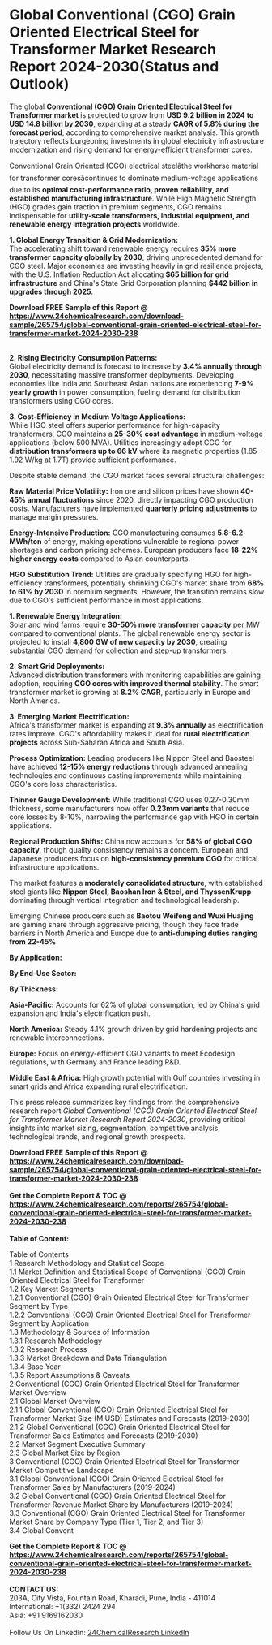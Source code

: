 <h1>Global Conventional (CGO) Grain Oriented Electrical Steel for Transformer Market Research Report 2024-2030(Status and Outlook)</h1><p>The global <strong>Conventional (CGO) Grain Oriented Electrical Steel for Transformer market</strong> is projected to grow from <strong>USD 9.2 billion in 2024 to USD 14.8 billion by 2030</strong>, expanding at a steady <strong>CAGR of 5.8% during the forecast period</strong>, according to comprehensive market analysis. This growth trajectory reflects burgeoning investments in global electricity infrastructure modernization and rising demand for energy-efficient transformer cores.</p><p>Conventional Grain Oriented (CGO) electrical steelâthe workhorse material for transformer coresâcontinues to dominate medium-voltage applications due to its <strong>optimal cost-performance ratio, proven reliability, and established manufacturing infrastructure</strong>. While High Magnetic Strength (HGO) grades gain traction in premium segments, CGO remains indispensable for <strong>utility-scale transformers, industrial equipment, and renewable energy integration projects</strong> worldwide.</p><p><strong>1. Global Energy Transition &amp; Grid Modernization:</strong><br>
The accelerating shift toward renewable energy requires <strong>35% more transformer capacity globally by 2030</strong>, driving unprecedented demand for CGO steel. Major economies are investing heavily in grid resilience projects, with the U.S. Inflation Reduction Act allocating <strong>$65 billion for grid infrastructure</strong> and China's State Grid Corporation planning <strong>$442 billion in upgrades through 2025</strong>.</p><div><b>Download FREE Sample of this Report @ 
            <a href="https://www.24chemicalresearch.com/download-sample/265754/global-conventional-grain-oriented-electrical-steel-for-transformer-market-2024-2030-238">
            https://www.24chemicalresearch.com/download-sample/265754/global-conventional-grain-oriented-electrical-steel-for-transformer-market-2024-2030-238</a></b></div><br><p><strong>2. Rising Electricity Consumption Patterns:</strong><br>
Global electricity demand is forecast to increase by <strong>3.4% annually through 2030</strong>, necessitating massive transformer deployments. Developing economies like India and Southeast Asian nations are experiencing <strong>7-9% yearly growth</strong> in power consumption, fueling demand for distribution transformers using CGO cores.</p><p><strong>3. Cost-Efficiency in Medium Voltage Applications:</strong><br>
While HGO steel offers superior performance for high-capacity transformers, CGO maintains a <strong>25-30% cost advantage</strong> in medium-voltage applications (below 500 MVA). Utilities increasingly adopt CGO for <strong>distribution transformers up to 66 kV</strong> where its magnetic properties (1.85-1.92 W/kg at 1.7T) provide sufficient performance.</p><p>Despite stable demand, the CGO market faces several structural challenges:</p><p><strong>Raw Material Price Volatility:</strong> Iron ore and silicon prices have shown <strong>40-45% annual fluctuations</strong> since 2020, directly impacting CGO production costs. Manufacturers have implemented <strong>quarterly pricing adjustments</strong> to manage margin pressures.</p><p><strong>Energy-Intensive Production:</strong> CGO manufacturing consumes <strong>5.8-6.2 MWh/ton</strong> of energy, making operations vulnerable to regional power shortages and carbon pricing schemes. European producers face <strong>18-22% higher energy costs</strong> compared to Asian counterparts.</p><p><strong>HGO Substitution Trend:</strong> Utilities are gradually specifying HGO for high-efficiency transformers, potentially shrinking CGO's market share from <strong>68% to 61% by 2030</strong> in premium segments. However, the transition remains slow due to CGO's sufficient performance in most applications.</p><p><strong>1. Renewable Energy Integration:</strong><br>
Solar and wind farms require <strong>30-50% more transformer capacity</strong> per MW compared to conventional plants. The global renewable energy sector is projected to install <strong>4,800 GW of new capacity by 2030</strong>, creating substantial CGO demand for collection and step-up transformers.</p><p><strong>2. Smart Grid Deployments:</strong><br>
Advanced distribution transformers with monitoring capabilities are gaining adoption, requiring <strong>CGO cores with improved thermal stability</strong>. The smart transformer market is growing at <strong>8.2% CAGR</strong>, particularly in Europe and North America.</p><p><strong>3. Emerging Market Electrification:</strong><br>
Africa's transformer market is expanding at <strong>9.3% annually</strong> as electrification rates improve. CGO's affordability makes it ideal for <strong>rural electrification projects</strong> across Sub-Saharan Africa and South Asia.</p><p><strong>Process Optimization:</strong> Leading producers like Nippon Steel and Baosteel have achieved <strong>12-15% energy reductions</strong> through advanced annealing technologies and continuous casting improvements while maintaining CGO's core loss characteristics.</p><p><strong>Thinner Gauge Development:</strong> While traditional CGO uses 0.27-0.30mm thickness, some manufacturers now offer <strong>0.23mm variants</strong> that reduce core losses by 8-10%, narrowing the performance gap with HGO in certain applications.</p><p><strong>Regional Production Shifts:</strong> China now accounts for <strong>58% of global CGO capacity</strong>, though quality consistency remains a concern. European and Japanese producers focus on <strong>high-consistency premium CGO</strong> for critical infrastructure applications.</p><p>The market features a <strong>moderately consolidated structure</strong>, with established steel giants like <strong>Nippon Steel, Baoshan Iron &amp; Steel, and ThyssenKrupp</strong> dominating through vertical integration and technological leadership.</p><p>Emerging Chinese producers such as <strong>Baotou Weifeng and Wuxi Huajing</strong> are gaining share through aggressive pricing, though they face trade barriers in North America and Europe due to <strong>anti-dumping duties ranging from 22-45%</strong>.</p><p><strong>By Application:</strong></p><p><strong>By End-Use Sector:</strong></p><p><strong>By Thickness:</strong></p><p><strong>Asia-Pacific:</strong> Accounts for 62% of global consumption, led by China's grid expansion and India's electrification push.</p><p><strong>North America:</strong> Steady 4.1% growth driven by grid hardening projects and renewable interconnections.</p><p><strong>Europe:</strong> Focus on energy-efficient CGO variants to meet Ecodesign regulations, with Germany and France leading R&amp;D.</p><p><strong>Middle East &amp; Africa:</strong> High growth potential with Gulf countries investing in smart grids and Africa expanding rural electrification.</p><p>This press release summarizes key findings from the comprehensive research report <em>Global Conventional (CGO) Grain Oriented Electrical Steel for Transformer Market Research Report 2024-2030</em>, providing critical insights into market sizing, segmentation, competitive analysis, technological trends, and regional growth prospects.</p><div><b>Download FREE Sample of this Report @ 
            <a href="https://www.24chemicalresearch.com/download-sample/265754/global-conventional-grain-oriented-electrical-steel-for-transformer-market-2024-2030-238">
            https://www.24chemicalresearch.com/download-sample/265754/global-conventional-grain-oriented-electrical-steel-for-transformer-market-2024-2030-238</a></b></div><br><div><b>Get the Complete Report & TOC @ 
            <a href="https://www.24chemicalresearch.com/reports/265754/global-conventional-grain-oriented-electrical-steel-for-transformer-market-2024-2030-238">
            https://www.24chemicalresearch.com/reports/265754/global-conventional-grain-oriented-electrical-steel-for-transformer-market-2024-2030-238</a></b></div><br>
            <b>Table of Content:</b><p>Table of Contents<br />
1 Research Methodology and Statistical Scope<br />
1.1 Market Definition and Statistical Scope of Conventional (CGO) Grain Oriented Electrical Steel for Transformer<br />
1.2 Key Market Segments<br />
1.2.1 Conventional (CGO) Grain Oriented Electrical Steel for Transformer Segment by Type<br />
1.2.2 Conventional (CGO) Grain Oriented Electrical Steel for Transformer Segment by Application<br />
1.3 Methodology & Sources of Information<br />
1.3.1 Research Methodology<br />
1.3.2 Research Process<br />
1.3.3 Market Breakdown and Data Triangulation<br />
1.3.4 Base Year<br />
1.3.5 Report Assumptions & Caveats<br />
2 Conventional (CGO) Grain Oriented Electrical Steel for Transformer Market Overview<br />
2.1 Global Market Overview<br />
2.1.1 Global Conventional (CGO) Grain Oriented Electrical Steel for Transformer Market Size (M USD) Estimates and Forecasts (2019-2030)<br />
2.1.2 Global Conventional (CGO) Grain Oriented Electrical Steel for Transformer Sales Estimates and Forecasts (2019-2030)<br />
2.2 Market Segment Executive Summary<br />
2.3 Global Market Size by Region<br />
3 Conventional (CGO) Grain Oriented Electrical Steel for Transformer Market Competitive Landscape<br />
3.1 Global Conventional (CGO) Grain Oriented Electrical Steel for Transformer Sales by Manufacturers (2019-2024)<br />
3.2 Global Conventional (CGO) Grain Oriented Electrical Steel for Transformer Revenue Market Share by Manufacturers (2019-2024)<br />
3.3 Conventional (CGO) Grain Oriented Electrical Steel for Transformer Market Share by Company Type (Tier 1, Tier 2, and Tier 3)<br />
3.4 Global Convent</p><div><b>Get the Complete Report & TOC @ 
            <a href="https://www.24chemicalresearch.com/reports/265754/global-conventional-grain-oriented-electrical-steel-for-transformer-market-2024-2030-238">
            https://www.24chemicalresearch.com/reports/265754/global-conventional-grain-oriented-electrical-steel-for-transformer-market-2024-2030-238</a></b></div><br><b>CONTACT US:</b><br>
            203A, City Vista, Fountain Road, Kharadi, Pune, India - 411014<br>
            International: +1(332) 2424 294<br>
            Asia: +91 9169162030 <br><br>
            Follow Us On LinkedIn: <a href="https://www.linkedin.com/company/24chemicalresearch/">24ChemicalResearch LinkedIn</a>